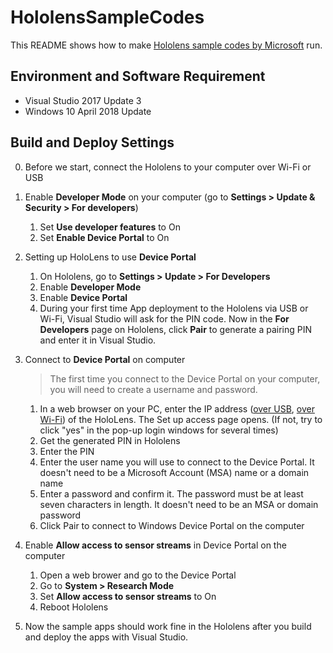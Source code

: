 # HololensSampleCodes
This README shows how to make [Hololens sample codes by Microsoft](https://github.com/Microsoft/HoloLensForCV) run. 

## Environment and Software Requirement
- Visual Studio 2017 Update 3
- Windows 10 April 2018 Update

## Build and Deploy Settings

0. Before we start, connect the Hololens to your computer over Wi-Fi or USB

1. Enable **Developer Mode** on your computer (go to **Settings > Update & Security > For developers**)
    1. Set **Use developer features** to On
    2. Set **Enable Device Portal** to On
    
2. Setting up HoloLens to use **Device Portal**
    1. On Hololens, go to **Settings > Update > For Developers**
    2. Enable **Developer Mode**
    3. Enable **Device Portal**
    4. During your first time App deployment to the Hololens via USB or Wi-Fi, Visual Studio will ask for the PIN code. Now in the **For Developers** page on Hololens, click **Pair** to generate a pairing PIN and enter it in Visual Studio.
    
3. Connect to **Device Portal** on computer
    > The first time you connect to the Device Portal on your computer, you will need to create a username and password.
    1. In a web browser on your PC, enter the IP address ([over USB](https://docs.microsoft.com/en-us/windows/mixed-reality/using-the-windows-device-portal#connecting-over-wi-fi), [over Wi-Fi](https://docs.microsoft.com/en-us/windows/mixed-reality/using-the-windows-device-portal#connecting-over-usb)) of the HoloLens. The Set up access page opens. (If not, try to click "yes" in the pop-up login windows for several times)
    2. Get the generated PIN in Hololens
    3. Enter the PIN
    4. Enter the user name you will use to connect to the Device Portal. It doesn't need to be a Microsoft Account (MSA) name or a domain name
    5. Enter a password and confirm it. The password must be at least seven characters in length. It doesn't need to be an MSA or domain password
    6. Click Pair to connect to Windows Device Portal on the computer
    
4. Enable **Allow access to sensor streams** in Device Portal on the computer
    1. Open a web brower and go to the Device Portal
    2. Go to **System > Research Mode**
    3. Set **Allow access to sensor streams** to On 
    4. Reboot Hololens
    
5. Now the sample apps should work fine in the Hololens after you build and deploy the apps with Visual Studio. 
